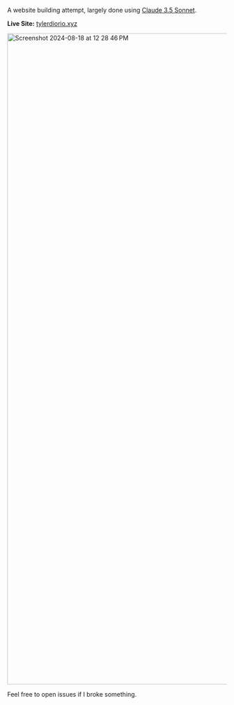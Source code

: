 A website building attempt, largely done using [Claude 3.5 Sonnet](https://claude.ai/new).


**Live Site:** [tylerdiorio.xyz](tylerdiorio.xyz)

<img width="1494" alt="Screenshot 2024-08-18 at 12 28 46 PM" src="https://github.com/user-attachments/assets/f3b99961-a43d-4eed-b4ca-937c33317753">

Feel free to open issues if I broke something.
